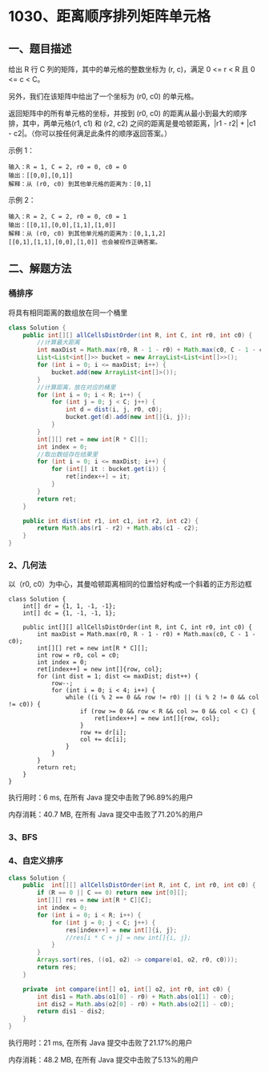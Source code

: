 # 1030、距离顺序排列矩阵单元格

## 一、题目描述

给出 R 行 C 列的矩阵，其中的单元格的整数坐标为 (r, c)，满足 0 <= r < R 且 0 <= c < C。

另外，我们在该矩阵中给出了一个坐标为 (r0, c0) 的单元格。

返回矩阵中的所有单元格的坐标，并按到 (r0, c0) 的距离从最小到最大的顺序排，其中，两单元格(r1, c1) 和 (r2, c2) 之间的距离是曼哈顿距离，|r1 - r2| + |c1 - c2|。（你可以按任何满足此条件的顺序返回答案。）

示例 1：

```
输入：R = 1, C = 2, r0 = 0, c0 = 0
输出：[[0,0],[0,1]]
解释：从 (r0, c0) 到其他单元格的距离为：[0,1]
```


示例 2：

```
输入：R = 2, C = 2, r0 = 0, c0 = 1
输出：[[0,1],[0,0],[1,1],[1,0]]
解释：从 (r0, c0) 到其他单元格的距离为：[0,1,1,2]
[[0,1],[1,1],[0,0],[1,0]] 也会被视作正确答案。
```



## 二、解题方法

### 桶排序

将具有相同距离的数组放在同一个桶里

```java
class Solution {
    public int[][] allCellsDistOrder(int R, int C, int r0, int c0) {
        //计算最大距离
        int maxDist = Math.max(r0, R - 1 - r0) + Math.max(c0, C - 1 - c0);
        List<List<int[]>> bucket = new ArrayList<List<int[]>>();
        for (int i = 0; i <= maxDist; i++) {
            bucket.add(new ArrayList<int[]>());
        }
		//计算距离，放在对应的桶里
        for (int i = 0; i < R; i++) {
            for (int j = 0; j < C; j++) {
                int d = dist(i, j, r0, c0);
                bucket.get(d).add(new int[]{i, j});
            }
        }
        int[][] ret = new int[R * C][];
        int index = 0;
        //取出数组存在结果里
        for (int i = 0; i <= maxDist; i++) {
            for (int[] it : bucket.get(i)) {
                ret[index++] = it;
            }
        }
        return ret;
    }

    public int dist(int r1, int c1, int r2, int c2) {
        return Math.abs(r1 - r2) + Math.abs(c1 - c2);
    }
}
```





### 2、几何法

以（r0,  c0）为中心，其曼哈顿距离相同的位置恰好构成一个斜着的正方形边框

```
class Solution {
    int[] dr = {1, 1, -1, -1};
    int[] dc = {1, -1, -1, 1};

    public int[][] allCellsDistOrder(int R, int C, int r0, int c0) {
        int maxDist = Math.max(r0, R - 1 - r0) + Math.max(c0, C - 1 - c0);
        int[][] ret = new int[R * C][];
        int row = r0, col = c0;
        int index = 0;
        ret[index++] = new int[]{row, col};
        for (int dist = 1; dist <= maxDist; dist++) {
            row--;
            for (int i = 0; i < 4; i++) {
                while ((i % 2 == 0 && row != r0) || (i % 2 != 0 && col != c0)) {
                    if (row >= 0 && row < R && col >= 0 && col < C) {
                        ret[index++] = new int[]{row, col};
                    }
                    row += dr[i];
                    col += dc[i];
                }
            }
        }
        return ret;
    }
}
```

执行用时：6 ms, 在所有 Java 提交中击败了96.89%的用户

内存消耗：40.7 MB, 在所有 Java 提交中击败了71.20%的用户

### 3、BFS





### 4、自定义排序

```java
class Solution {
    public  int[][] allCellsDistOrder(int R, int C, int r0, int c0) {
        if (R == 0 || C == 0) return new int[0][];
        int[][] res = new int[R * C][C];
        int index = 0;
        for (int i = 0; i < R; i++) {
            for (int j = 0; j < C; j++) {
                res[index++] = new int[]{i, j};
                //res[i * C + j] = new int[]{i, j};
            }
        }
        Arrays.sort(res, ((o1, o2) -> compare(o1, o2, r0, c0)));
        return res;
    }

    private  int compare(int[] o1, int[] o2, int r0, int c0) {
        int dis1 = Math.abs(o1[0] - r0) + Math.abs(o1[1] - c0);
        int dis2 = Math.abs(o2[0] - r0) + Math.abs(o2[1] - c0);
        return dis1 - dis2;
    }
}
```

执行用时：21 ms, 在所有 Java 提交中击败了21.17%的用户

内存消耗：48.2 MB, 在所有 Java 提交中击败了5.13%的用户